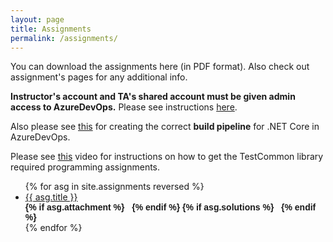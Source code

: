 ```yaml
---
layout: page
title: Assignments
permalink: /assignments/
---
```


You can download the assignments here (in PDF format). Also check out assignment's pages for any additional info.

**Instructor's account and TA's shared account must be given admin access to AzureDevOps.** Please see instructions [here](../static_files/docs/AdminAccess.pdf).

Also please see [this](https://drive.iust.ac.ir/index.php/s/S9pCGxfQQdumMmE/download?path=%2FVideos&files=Pipeline.mp4) for creating the correct **build pipeline** for .NET Core in AzureDevOps. 


Please see [this](https://drive.iust.ac.ir/index.php/s/S9pCGxfQQdumMmE/download?path=%2FVideos&files=TestCommonPullRequest.mp4) video for instructions on how to get the TestCommon library required programming assignments.


<ul id="archive">
{% for asg in site.assignments reversed %}
      <li class="archiveposturl" style="background: transparent">
        <span><a href="{{ asg.url | prepend: site.baseurl}}">{{ asg.title }}</a></span>
<strong style="font-size:100%; font-family: 'Titillium Web', sans-serif; float:right">
<a title="Download problems (pdf)" href="{{ asg.pdf | prepend: site.baseurl }}"><i class="fas fa-file-pdf"></i></a> 
{% if asg.attachment %}
&nbsp; <a title="Download attachments (zip)" href="{{ asg.attachment | prepend: site.baseurl }}"><i class="fas fa-file-archive"></i></a>
{% endif %}
{% if asg.solutions %}
&nbsp; <a title="Solution" href="{{ asg.solutions | prepend: site.baseurl }}"><i class="fas fa-file-pdf"></i></a>
{% endif %}
</strong> 
      </li>
{% endfor %}
</ul>